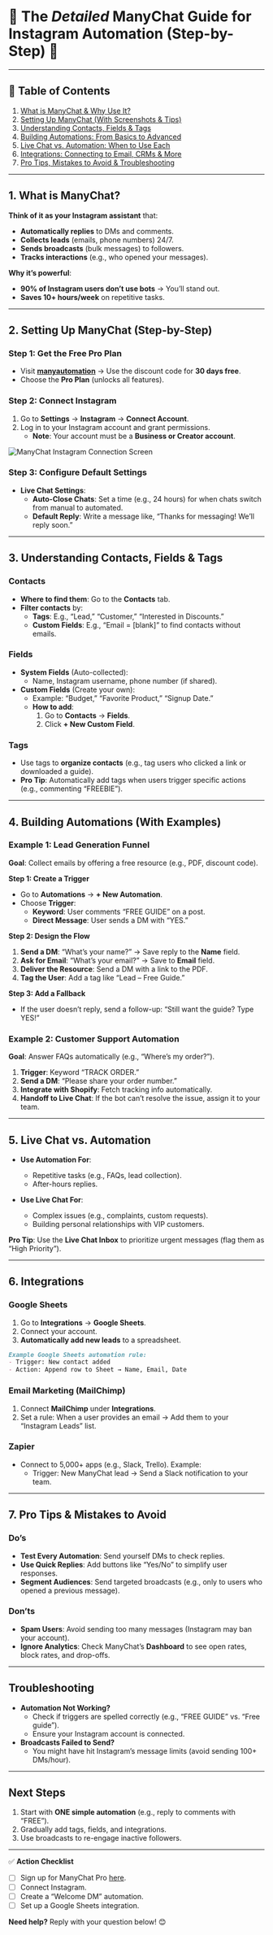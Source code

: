 # 🚀 The *Detailed* ManyChat Guide for Instagram Automation (Step-by-Step) 🚀  

---

## 📌 Table of Contents  
1. [What is ManyChat & Why Use It?](#-1-what-is-manychat--why-use-it)  
2. [Setting Up ManyChat (With Screenshots & Tips)](#-2-setting-up-manychat-with-screenshots--tips)  
3. [Understanding Contacts, Fields & Tags](#-3-understanding-contacts-fields--tags)  
4. [Building Automations: From Basics to Advanced](#-4-building-automations-from-basics-to-advanced)  
5. [Live Chat vs. Automation: When to Use Each](#-5-live-chat-vs-automation-when-to-use-each)  
6. [Integrations: Connecting to Email, CRMs & More](#-6-integrations-connecting-to-email-crms--more)  
7. [Pro Tips, Mistakes to Avoid & Troubleshooting](#-7-pro-tips-mistakes-to-avoid--troubleshooting)  

---

## 1. What is ManyChat?  
**Think of it as your Instagram assistant** that:  
- **Automatically replies** to DMs and comments.  
- **Collects leads** (emails, phone numbers) 24/7.  
- **Sends broadcasts** (bulk messages) to followers.  
- **Tracks interactions** (e.g., who opened your messages).  

**Why it’s powerful**:  
- **90% of Instagram users don’t use bots** → You’ll stand out.  
- **Saves 10+ hours/week** on repetitive tasks.  

---

## 2. Setting Up ManyChat (Step-by-Step)  

### Step 1: Get the Free Pro Plan  
- Visit **[manyautomation](https://manyautomation.com)** → Use the discount code for **30 days free**.  
- Choose the **Pro Plan** (unlocks all features).  

### Step 2: Connect Instagram  
1. Go to **Settings** → **Instagram** → **Connect Account**.  
2. Log in to your Instagram account and grant permissions.  
   - **Note**: Your account must be a **Business or Creator account**.  

![ManyChat Instagram Connection Screen](https://via.placeholder.com/728x90.png?text=ManyChat+Instagram+Connection+Screen)  

### Step 3: Configure Default Settings  
- **Live Chat Settings**:  
  - **Auto-Close Chats**: Set a time (e.g., 24 hours) for when chats switch from manual to automated.  
  - **Default Reply**: Write a message like, “Thanks for messaging! We’ll reply soon.”  

---

## 3. Understanding Contacts, Fields & Tags  

### Contacts  
- **Where to find them**: Go to the **Contacts** tab.  
- **Filter contacts** by:  
  - **Tags**: E.g., “Lead,” “Customer,” “Interested in Discounts.”  
  - **Custom Fields**: E.g., “Email = [blank]” to find contacts without emails.  

### Fields  
- **System Fields** (Auto-collected):  
  - Name, Instagram username, phone number (if shared).  
- **Custom Fields** (Create your own):  
  - Example: “Budget,” “Favorite Product,” “Signup Date.”  
  - **How to add**:  
    1. Go to **Contacts** → **Fields**.  
    2. Click **+ New Custom Field**.  

### Tags  
- Use tags to **organize contacts** (e.g., tag users who clicked a link or downloaded a guide).  
- **Pro Tip**: Automatically add tags when users trigger specific actions (e.g., commenting “FREEBIE”).  

---

## 4. Building Automations (With Examples)  

### Example 1: Lead Generation Funnel  
**Goal**: Collect emails by offering a free resource (e.g., PDF, discount code).  

**Step 1: Create a Trigger**  
- Go to **Automations** → **+ New Automation**.  
- Choose **Trigger**:  
  - **Keyword**: User comments “FREE GUIDE” on a post.  
  - **Direct Message**: User sends a DM with “YES.”  

**Step 2: Design the Flow**  
1. **Send a DM**: “What’s your name?” → Save reply to the **Name** field.  
2. **Ask for Email**: “What’s your email?” → Save to **Email** field.  
3. **Deliver the Resource**: Send a DM with a link to the PDF.  
4. **Tag the User**: Add a tag like “Lead – Free Guide.”  

**Step 3: Add a Fallback**  
- If the user doesn’t reply, send a follow-up: “Still want the guide? Type YES!”  

### Example 2: Customer Support Automation  
**Goal**: Answer FAQs automatically (e.g., “Where’s my order?”).  

1. **Trigger**: Keyword “TRACK ORDER.”  
2. **Send a DM**: “Please share your order number.”  
3. **Integrate with Shopify**: Fetch tracking info automatically.  
4. **Handoff to Live Chat**: If the bot can’t resolve the issue, assign it to your team.  

---

## 5. Live Chat vs. Automation  

- **Use Automation For**:  
  - Repetitive tasks (e.g., FAQs, lead collection).  
  - After-hours replies.  

- **Use Live Chat For**:  
  - Complex issues (e.g., complaints, custom requests).  
  - Building personal relationships with VIP customers.  

**Pro Tip**: Use the **Live Chat Inbox** to prioritize urgent messages (flag them as “High Priority”).  

---

## 6. Integrations  

### Google Sheets  
1. Go to **Integrations** → **Google Sheets**.  
2. Connect your account.  
3. **Automatically add new leads** to a spreadsheet.  

```markdown
Example Google Sheets automation rule:  
- Trigger: New contact added  
- Action: Append row to Sheet → Name, Email, Date  
```

### Email Marketing (MailChimp)  
1. Connect **MailChimp** under **Integrations**.  
2. Set a rule: When a user provides an email → Add them to your “Instagram Leads” list.  

### Zapier  
- Connect to 5,000+ apps (e.g., Slack, Trello). Example:  
  - Trigger: New ManyChat lead → Send a Slack notification to your team.  

---

## 7. Pro Tips & Mistakes to Avoid  

### Do’s  
- **Test Every Automation**: Send yourself DMs to check replies.  
- **Use Quick Replies**: Add buttons like “Yes/No” to simplify user responses.  
- **Segment Audiences**: Send targeted broadcasts (e.g., only to users who opened a previous message).  

### Don’ts  
- **Spam Users**: Avoid sending too many messages (Instagram may ban your account).  
- **Ignore Analytics**: Check ManyChat’s **Dashboard** to see open rates, block rates, and drop-offs.  

---

## Troubleshooting  
- **Automation Not Working?**  
  - Check if triggers are spelled correctly (e.g., “FREE GUIDE” vs. “Free guide”).  
  - Ensure your Instagram account is connected.  
- **Broadcasts Failed to Send?**  
  - You might have hit Instagram’s message limits (avoid sending 100+ DMs/hour).  

---

## Next Steps  
1. Start with **ONE simple automation** (e.g., reply to comments with “FREE”).  
2. Gradually add tags, fields, and integrations.  
3. Use broadcasts to re-engage inactive followers.  

---

✅ **Action Checklist**  
- [ ] Sign up for ManyChat Pro [here](https://manyautomation.com).  
- [ ] Connect Instagram.  
- [ ] Create a “Welcome DM” automation.  
- [ ] Set up a Google Sheets integration.  

**Need help?** Reply with your question below! 😊  
